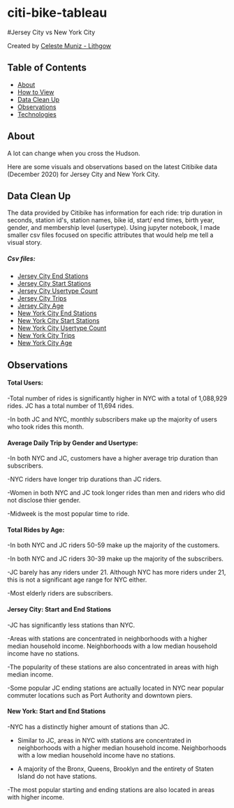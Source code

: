 # citi-bike-tableau

#Jersey City vs New York City

Created by [Celeste Muniz - Lithgow](https://github.com/celeste1030)

## Table of Contents
* [About](#about)
* [How to View](#dhow-to-view)
* [Data Clean Up](#data-clean-up)
* [Observations](#observations)
* [Technologies](#technologies)

## About

A lot can change when you cross the Hudson.  

Here are some visuals and observations based on the latest Citibike data (December 2020) for Jersey City and New York City.

## Data Clean Up

The data provided by Citibike has information for each ride: trip duration in seconds, station id's, station names, bike id, start/ end times, birth year, gender, and membership level (usertype). Using jupyter notebook,  I made smaller csv files focused on specific attributes that would help me tell a visual story.

##### Csv files:

* [Jersey City End Stations](Data/jc_stations_end.csv)
* [Jersey City Start Stations](Data/jc_stations_start.csv)
* [Jersey City Usertype Count](Data/jc_subcount.csv)
* [Jersey City Trips](Data/jc_trips.csv)
* [Jersey City Age](Data/jc_user_age.csv)
* [New York City End Stations](Data/nyc_stations_end.csv)
* [New York City Start Stations](Data/nyc_stations_start.csv)
* [New York City Usertype Count](Data/nyc_subcount.csv)
* [New York City Trips](Data/nyc_trips.csv)
* [New York City Age](Data/nyc_user_age.csv)

## Observations

#### Total Users:

-Total number of rides is significantly higher in NYC with a total of 1,088,929 rides.  JC has a total number of 11,694 rides.

-In both JC and NYC, monthly subscribers make up the majority of users who took rides this month.

#### Average Daily Trip by Gender and Usertype:

-In both NYC and JC, customers have a higher average trip duration than subscribers.  

-NYC riders have longer trip durations than JC riders.

-Women in both NYC and JC took longer rides than men and riders who did not disclose thier gender.

-Midweek is the most popular time to ride.

#### Total Rides by Age:

-In both NYC and JC riders 50-59 make up the majority of the customers.

-In both NYC and JC riders 30-39 make up the majority of the subscribers.

-JC barely has any riders under 21.  Although NYC has more riders under 21, this is not a significant age range for NYC either.

-Most elderly riders are subscribers.  

#### Jersey City: Start and End Stations

-JC has significantly less stations than NYC.

-Areas with stations are concentrated in neighborhoods with a higher median household income.  Neighborhoods with a low median household income have no stations.

-The popularity of these stations are also concentrated in areas with high median income.

-Some popular JC ending stations are actually located in NYC near popular commuter locations such as Port Authority and downtown piers. 

#### New York: Start and End Stations

-NYC has a distinctly higher amount of  stations than JC.

- Similar to  JC, areas in NYC with stations are concentrated in neighborhoods with a higher median household income.  Neighborhoods with a low median household income have no stations.

- A majority of the Bronx, Queens, Brooklyn and the entirety of Staten Island do not have stations. 

-The most popular starting and ending stations are also located in areas with higher income. 


